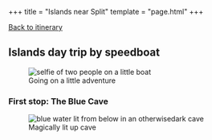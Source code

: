 +++
title = "Islands near Split"
template = "page.html"
+++

[Back to itinerary](../)

## Islands day trip by speedboat

<figure>
  <img src="https://www.dropbox.com/scl/fi/3t55gnzz6gijef7uoqsrw/20251010_074003.jpg?rlkey=28jpaipkyerbdw96f62lu6fwk&st=8oof9w4q&raw=1" alt = "selfie of two people on a little boat" />
  <figcaption>Going on a little adventure</figcaption>
</figure>

### First stop: The Blue Cave

<figure>
  <img src="https://www.dropbox.com/scl/fi/kqrosaj8j95ppebx38z9p/20251010_093407.jpg?rlkey=tu0al2ldgdc0lza74nwbootet&st=2qo7lm03&raw=1" alt = "blue water lit from below in an otherwisedark cave" />
  <figcaption>Magically lit up cave</figcaption>
</figure>
